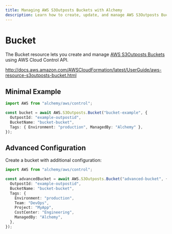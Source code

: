 ```yaml
---
title: Managing AWS S3Outposts Buckets with Alchemy
description: Learn how to create, update, and manage AWS S3Outposts Buckets using Alchemy Cloud Control.
---
```


# Bucket

The Bucket resource lets you create and manage [AWS S3Outposts Buckets](https://docs.aws.amazon.com/s3outposts/latest/userguide/) using AWS Cloud Control API.

http://docs.aws.amazon.com/AWSCloudFormation/latest/UserGuide/aws-resource-s3outposts-bucket.html

## Minimal Example

```ts
import AWS from "alchemy/aws/control";

const bucket = await AWS.S3Outposts.Bucket("bucket-example", {
  OutpostId: "example-outpostid",
  BucketName: "bucket-bucket",
  Tags: { Environment: "production", ManagedBy: "Alchemy" },
});
```

## Advanced Configuration

Create a bucket with additional configuration:

```ts
import AWS from "alchemy/aws/control";

const advancedBucket = await AWS.S3Outposts.Bucket("advanced-bucket", {
  OutpostId: "example-outpostid",
  BucketName: "bucket-bucket",
  Tags: {
    Environment: "production",
    Team: "DevOps",
    Project: "MyApp",
    CostCenter: "Engineering",
    ManagedBy: "Alchemy",
  },
});
```

